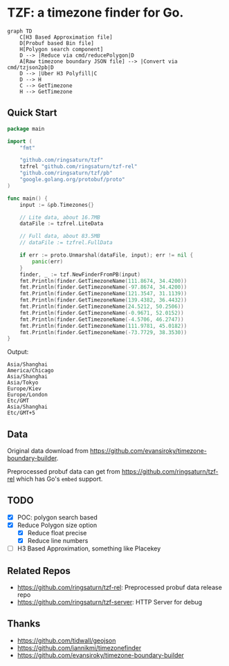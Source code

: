 # TZF: a timezone finder for Go.

```mermaid
graph TD
    C[H3 Based Approximation file]
    D[Probuf based Bin file]
    H[Polygon search component]
    D --> |Reduce via cmd/reducePolygon|D
    A[Raw timezone boundary JSON file] --> |Convert via cmd/tzjson2pb|D
    D --> |Uber H3 Polyfill|C
    D --> H
    C --> GetTimezone
    H --> GetTimezone
```

## Quick Start

```go
package main

import (
	"fmt"

	"github.com/ringsaturn/tzf"
	tzfrel "github.com/ringsaturn/tzf-rel"
	"github.com/ringsaturn/tzf/pb"
	"google.golang.org/protobuf/proto"
)

func main() {
	input := &pb.Timezones{}

	// Lite data, about 16.7MB
	dataFile := tzfrel.LiteData

	// Full data, about 83.5MB
	// dataFile := tzfrel.FullData

	if err := proto.Unmarshal(dataFile, input); err != nil {
		panic(err)
	}
	finder, _ := tzf.NewFinderFromPB(input)
	fmt.Println(finder.GetTimezoneName(111.8674, 34.4200))
	fmt.Println(finder.GetTimezoneName(-97.8674, 34.4200))
	fmt.Println(finder.GetTimezoneName(121.3547, 31.1139))
	fmt.Println(finder.GetTimezoneName(139.4382, 36.4432))
	fmt.Println(finder.GetTimezoneName(24.5212, 50.2506))
	fmt.Println(finder.GetTimezoneName(-0.9671, 52.0152))
	fmt.Println(finder.GetTimezoneName(-4.5706, 46.2747))
	fmt.Println(finder.GetTimezoneName(111.9781, 45.0182))
	fmt.Println(finder.GetTimezoneName(-73.7729, 38.3530))
}
```

Output:

```
Asia/Shanghai
America/Chicago
Asia/Shanghai
Asia/Tokyo
Europe/Kiev
Europe/London
Etc/GMT
Asia/Shanghai
Etc/GMT+5
```

## Data

Original data download from <https://github.com/evansiroky/timezone-boundary-builder>.

Preprocessed probuf data can get from <https://github.com/ringsaturn/tzf-rel> which has Go's `embed` support.

## TODO

- [x] POC: polygon search based
- [x] Reduce Polygon size option
  - [x] Reduce float precise
  - [x] Reduce line numbers
- [ ] H3 Based Approximation, something like Placekey

## Related Repos

- <https://github.com/ringsaturn/tzf-rel>: Preprocessed probuf data release repo
- <https://github.com/ringsaturn/tzf-server>: HTTP Server for debug

## Thanks

- <https://github.com/tidwall/geojson>
- <https://github.com/jannikmi/timezonefinder>
- <https://github.com/evansiroky/timezone-boundary-builder>
